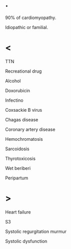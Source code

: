# .

90% of cardiomyopathy.

Idiopathic or familial.

# <

TTN

Recreational drug

Alcohol

Doxorubicin

Infectino

Coxsackie B virus

Chagas disease

Coronary artery disease

Hemochromatosis

Sarcoidosis

Thyrotoxicosis

Wet beriberi

Peripartum

# >

Heart failure

S3

Systolic regurgitation murmur

Systolic dysfunction
